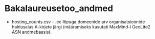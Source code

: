 # Bakalaureusetoo_andmed

- hosting_counts.csv - .ee lõpuga domeenide arv organisatsioonide haldusalas A-kirjete järgi (määramiseks kasutati MaxMind-i GeoLite2 ASN andmebaasis).

